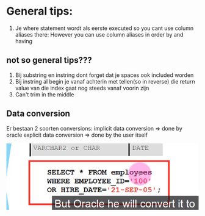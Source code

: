 # General tips:

1. Je where statement wordt als eerste executed so you cant use column aliases there:
However you can use column aliases in order by and having





## not so general tips???
1. Bij substring en instring dont forget dat je spaces ook included worden
2. Bij instring al begin je vanaf achterin met tellen(so in reverse) die return value van die index gaat nog steeds vanaf voorin zijn
3. Can't trim in the middle



## Data conversion
Er bestaan 2 soorten conversions:
implicit data conversion  => done by oracle
explicit data conversion => done by the user itself

![Alt text](image.png)